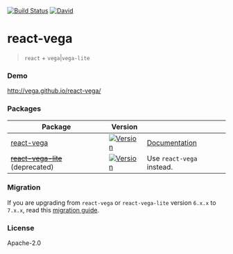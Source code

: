 [![Build Status](https://img.shields.io/travis/com/vega/react-vega/master.svg?style=flat-square)](https://travis-ci.org/vega/react-vega)
[![David](https://img.shields.io/david/dev/vega/react-vega.svg?style=flat-square)](https://david-dm.org/vega/react-vega?type=dev)

# react-vega

> `react` + `vega`|`vega-lite`

### Demo

http://vega.github.io/react-vega/

### Packages

| Package                                                                                                     | Version                                                                                                                     |                                                                                     |
| ----------------------------------------------------------------------------------------------------------- | --------------------------------------------------------------------------------------------------------------------------- | ----------------------------------------------------------------------------------- |
| [react-vega](https://github.com/vega/react-vega/tree/master/packages/react-vega)                            | [![Version](https://img.shields.io/npm/v/react-vega.svg?style=flat-square)](https://npmjs.org/package/react-vega)           | [Documentation](https://github.com/vega/react-vega/tree/master/packages/react-vega) |
| ~~[react-vega-lite](https://github.com/vega/react-vega/tree/master/packages/react-vega-lite)~~ (deprecated) | [![Version](https://img.shields.io/npm/v/react-vega-lite.svg?style=flat-square)](https://npmjs.org/package/react-vega-lite) | Use `react-vega` instead.                                                           |

### Migration

If you are upgrading from `react-vega` or `react-vega-lite` version `6.x.x` to `7.x.x`, read this
[migration guide](https://github.com/vega/react-vega/blob/master/CHANGELOG.md#-migration-guide).

### License

Apache-2.0
